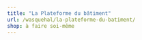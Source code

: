 ```yaml
---
title: "La Plateforme du bâtiment"
url: /wasquehal/la-plateforme-du-batiment/
shop: à faire soi-même
---
```

